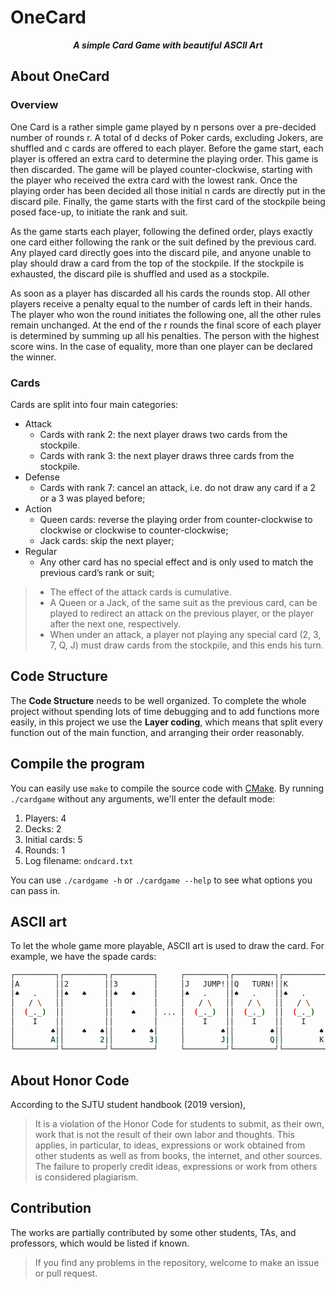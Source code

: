 # OneCard

<p align="center"><b><i>
	A simple Card Game with beautiful ASCII Art
</i></b></p>

## About OneCard

### Overview

One Card is a rather simple game played by n persons over a pre-decided number of rounds r. A total of d decks of Poker cards, excluding Jokers, are shuffled and c cards are offered to each player. Before the game start, each player is offered an extra card to determine the playing order. This game is then discarded. The game will be played counter-clockwise, starting with the player who received the extra card with the lowest rank. Once the playing order has been decided all those initial n cards are directly put in the discard pile. Finally, the game starts with the first card of the stockpile being posed face-up, to initiate the rank and suit.

As the game starts each player, following the defined order, plays exactly one card either following the rank or the suit defined by the previous card. Any played card directly goes into the discard pile, and anyone unable to play should draw a card from the top of the stockpile. If the stockpile is exhausted, the discard pile is shuffled and used as a stockpile.

As soon as a player has discarded all his cards the rounds stop. All other players receive a penalty equal to the number of cards left in their hands. The player who won the round initiates the following one, all the other rules remain unchanged. At the end of the r rounds the final score of each player is determined by summing up all his penalties. The person with the highest score wins. In the case of equality, more than one player can be declared the winner.

### Cards

Cards are split into four main categories:

* Attack
  * Cards with rank 2: the next player draws two cards from the stockpile.
  * Cards with rank 3: the next player draws three cards from the stockpile.
* Defense
  * Cards with rank 7: cancel an attack, i.e. do not draw any card if a 2 or a 3 was played before;
* Action
  * Queen cards: reverse the playing order from counter-clockwise to clockwise or clockwise to counter-clockwise;
  * Jack cards: skip the next player;
* Regular
  * Any other card has no special effect and is only used to match the previous card’s rank or suit;

> * The effect of the attack cards is cumulative.
> * A Queen or a Jack, of the same suit as the previous card, can be played to redirect an attack on the previous player, or the player after the next one, respectively.
> * When under an attack, a player not playing any special card (2, 3, 7, Q, J) must draw cards from the stockpile, and this ends his turn.

## Code Structure

The **Code Structure** needs to be well organized. To complete the whole project without spending lots of time debugging and to add functions more easily, in this project we use the **Layer coding**, which means that split every function out of the main function, and arranging their order reasonably.

## Compile the program

You can easily use `make` to compile the source code with [CMake](https://cmake.org/). By running `./cardgame` without any arguments, we'll enter the default mode:

1. Players: 4
2. Decks: 2
3. Initial cards: 5
4. Rounds: 1
5. Log filename: `ondcard.txt`

You can use `./cardgame -h` or `./cardgame --help` to see what options you can pass in.

## ASCII art

To let the whole game more playable, ASCII art is used to draw the card. For example, we have the spade cards:

```bash
┌─────────┐┌─────────┐┌─────────┐     ┌─────────┐┌─────────┐┌─────────┐
│A        ││2        ││3        │     │J   JUMP!││Q   TURN!││K        │
│♠   .    ││♠   ♠    ││♠   ♠    │     │♠   .    ││♠   .    ││♠   .    │
│   / \   ││         ││         │     │   / \   ││   / \   ││   / \   │
│  (_._)  ││         ││    ♠    │ ... │  (_._)  ││  (_._)  ││  (_._)  │
│    I    ││         ││         │     │    I    ││    I    ││    I    │
│        ♠││    ♠   ♠││    ♠   ♠│     │        ♠││        ♠││        ♠│
│        A|│        2|│        3|     │        J|│        Q|│        K|
└─────────┘└─────────┘└─────────┘     └─────────┘└─────────┘└─────────┘
```

## About Honor Code

According to the SJTU student handbook (2019 version),

> It is a violation of the Honor Code for students to submit, as their own, work that is not the result of their own labor and thoughts. This applies, in particular, to ideas, expressions or work obtained from other students as well as from books, the internet, and other sources. The failure to properly credit ideas, expressions or work from others is considered plagiarism.

## Contribution

The works are partially contributed by some other students, TAs, and professors, which would be listed if known.
> If you find any problems in the repository, welcome to make an issue or pull request.
